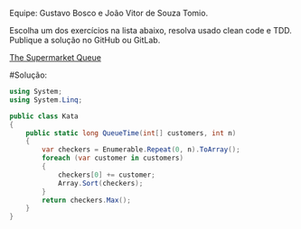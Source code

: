 Equipe: Gustavo Bosco e João Vitor de Souza Tomio.

Escolha um dos exercícios na lista abaixo, resolva usado clean code e TDD. Publique a solução no GitHub ou GitLab.​

[The Supermarket Queue](https://www.codewars.com/kata/57b06f90e298a7b53d000a86)

#Solução:
```csharp
using System;
using System.Linq;

public class Kata
{
	public static long QueueTime(int[] customers, int n)
	{
		var checkers = Enumerable.Repeat(0, n).ToArray();
		foreach (var customer in customers)
		{
			checkers[0] += customer;
			Array.Sort(checkers);
		}
		return checkers.Max();
	}
}
```